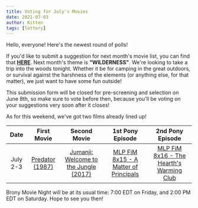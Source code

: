 ```yaml
---
title: Voting for July's Movies
date: 2021-07-03
author: Kitten
tags: [lottery]
---
```


Hello, everyone!  Here's the newest round of polls!

If you'd like to submit a suggestion for next month's movie list, you can find that **[HERE][lotto]**. Next month's theme is **"WILDERNESS"**.  We're looking to take a trip into the woods tonight.  Whether it be for camping in the great outdoors, or survival against the harshness of the elements (or anything else, for that matter), we just want to have some fun outside!

This submission form will be closed for pre-screening and selection on June 8th, so make sure to vote before then, because you'll be voting on your suggestions very soon after it closes!

As for this weekend, we've got two films already lined up!

| Date | First Movie | Second Movie | 1st Pony Episode | 2nd Pony Episode |
| :----------: | :---------------: | :---------------: | :---------------: | :---------------: | 
| July 2-3 | [Predator (1987)][m1] | [Jumanji: Welcome to the Jungle (2017)][m2] | [MLP FiM 8x15 - A Matter of Principals][p1] | [MLP FiM 8x16 - The Hearth's Warming Club][p2] |

Brony Movie Night will be at its usual time: 7:00 EDT on Friday, and 2:00 PM EDT on Saturday.  Hope to see you then!

[lotto]: https://docs.google.com/forms/d/e/1FAIpQLSd9yxKRKkGHV1tlkN94kAvKptjZxGm8lDlUux9zRkObebh_pw/viewform
[m1]: https://www.imdb.com/title/tt0093773/
[m2]: https://www.imdb.com/title/tt2283362/
[p1]: https://www.imdb.com/title/tt8074546/
[p2]: https://www.imdb.com/title/tt8074550/
